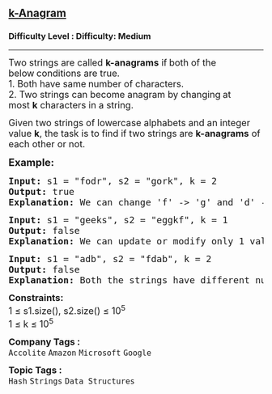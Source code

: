 <h2><a href="https://www.geeksforgeeks.org/problems/check-if-two-strings-are-k-anagrams-or-not/1?page=4&category=Strings&sortBy=submissions">k-Anagram</a></h2><h3>Difficulty Level : Difficulty: Medium</h3><hr><div class="problems_problem_content__Xm_eO"><p><span style="font-size: 18px;">Two strings are called&nbsp;<strong>k-anagrams</strong>&nbsp;if<strong>&nbsp;</strong>both of the below<strong>&nbsp;</strong>conditions are true.<br>1. Both have same<strong>&nbsp;</strong>number of characters.<br>2. Two strings can become anagram by changing<strong>&nbsp;</strong>at most&nbsp;<strong>k</strong>&nbsp;characters in a string.</span></p>
<p><span style="font-size: 18px;">Given two strings of lowercase alphabets and an integer value <strong>k</strong>,&nbsp;</span><span style="font-size: 18px;">the task is to find if two strings are&nbsp;<strong>k-anagrams</strong>&nbsp;of each other or not.</span></p>
<p><span style="font-size: 20px;"><strong>Example:</strong></span></p>
<pre><span style="font-size: 18px;"><strong>Input: </strong>s1 = "fodr</span><span style="font-size: 18px;">", s2 = "gork", k = 2</span>
<span style="font-size: 18px;"><strong>Output: </strong>true</span>
<span style="font-size: 18px;"><strong>Explanation: </strong>We can change 'f' -&gt; 'g' and 'd' -&gt; 'k' in <strong>s1</strong>.</span></pre>
<pre><span style="font-size: 18px;"><strong>Input: </strong>s1 = "geeks</span><span style="font-size: 18px;">", s2 = "eggkf", k = 1</span>
<span style="font-size: 18px;"><strong>Output: </strong>false</span>
<span style="font-size: 18px;"><strong>Explanation: </strong></span><span style="font-size: 18px;">We can update or modify only 1 value but there is a need of modifying 2 characters i.e. 'g' and 'f' in <strong>s2</strong>.</span></pre>
<pre><span style="font-size: 18px;"><strong>Input: </strong>s1 = "adb</span><span style="font-size: 18px;">", s2 = "fdab", k = 2</span>
<span style="font-size: 18px;"><strong>Output: </strong>false</span>
<span style="font-size: 18px;"><strong>Explanation: </strong>Both the strings have different numbers of characters.</span></pre>
<p><span style="font-size: 18px;"><strong>Constraints:</strong><br>1 ≤ s1.size(), s2.size() ≤ 10<sup>5</sup><br>1 ≤ k ≤ 10<sup>5</sup></span></p></div><p><span style=font-size:18px><strong>Company Tags : </strong><br><code>Accolite</code>&nbsp;<code>Amazon</code>&nbsp;<code>Microsoft</code>&nbsp;<code>Google</code>&nbsp;<br><p><span style=font-size:18px><strong>Topic Tags : </strong><br><code>Hash</code>&nbsp;<code>Strings</code>&nbsp;<code>Data Structures</code>&nbsp;